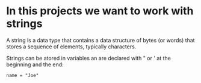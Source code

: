 # In this projects we want to work with strings

A string is a data type that contains a data structure of bytes (or words) that stores a sequence of elements, typically characters.

Strings can be atored in variables an are declared with " or ' at the beginning and the end:
```
name = "Joe"
```
